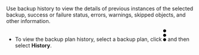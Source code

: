 
Use backup history to view the details of previous instances of the selected backup, success or failure status, errors, warnings, skipped objects, and other information.

-   To view the backup plan history, select a backup plan, click ![""](Images/xat1689789993149.svg) and then select **History**.


